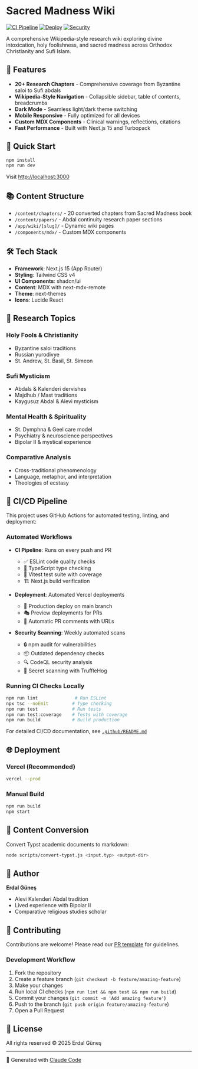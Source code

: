 # Sacred Madness Wiki

[![CI Pipeline](https://github.com/USERNAME/abdal-research-website/workflows/CI%20Pipeline/badge.svg)](https://github.com/USERNAME/abdal-research-website/actions/workflows/ci.yml)
[![Deploy](https://github.com/USERNAME/abdal-research-website/workflows/Deploy%20to%20Vercel/badge.svg)](https://github.com/USERNAME/abdal-research-website/actions/workflows/deploy.yml)
[![Security](https://github.com/USERNAME/abdal-research-website/workflows/Security%20Scanning/badge.svg)](https://github.com/USERNAME/abdal-research-website/actions/workflows/security.yml)

A comprehensive Wikipedia-style research wiki exploring divine intoxication, holy foolishness, and sacred madness across Orthodox Christianity and Sufi Islam.

## 🌟 Features

- **20+ Research Chapters** - Comprehensive coverage from Byzantine saloi to Sufi abdals
- **Wikipedia-Style Navigation** - Collapsible sidebar, table of contents, breadcrumbs
- **Dark Mode** - Seamless light/dark theme switching
- **Mobile Responsive** - Fully optimized for all devices
- **Custom MDX Components** - Clinical warnings, reflections, citations
- **Fast Performance** - Built with Next.js 15 and Turbopack

## 🚀 Quick Start

```bash
npm install
npm run dev
```

Visit [http://localhost:3000](http://localhost:3000)

## 📚 Content Structure

- `/content/chapters/` - 20 converted chapters from Sacred Madness book
- `/content/papers/` - Abdal continuity research paper sections
- `/app/wiki/[slug]/` - Dynamic wiki pages
- `/components/mdx/` - Custom MDX components

## 🛠️ Tech Stack

- **Framework**: Next.js 15 (App Router)
- **Styling**: Tailwind CSS v4
- **UI Components**: shadcn/ui
- **Content**: MDX with next-mdx-remote
- **Theme**: next-themes
- **Icons**: Lucide React

## 📖 Research Topics

### Holy Fools & Christianity
- Byzantine saloi traditions
- Russian yurodivye
- St. Andrew, St. Basil, St. Simeon

### Sufi Mysticism
- Abdals & Kalenderi dervishes
- Majdhub / Mast traditions
- Kaygusuz Abdal & Alevi mysticism

### Mental Health & Spirituality
- St. Dymphna & Geel care model
- Psychiatry & neuroscience perspectives
- Bipolar II & mystical experience

### Comparative Analysis
- Cross-traditional phenomenology
- Language, metaphor, and interpretation
- Theologies of ecstasy

## 🔄 CI/CD Pipeline

This project uses GitHub Actions for automated testing, linting, and deployment:

### Automated Workflows

- **CI Pipeline**: Runs on every push and PR
  - ✅ ESLint code quality checks
  - 📘 TypeScript type checking
  - 🧪 Vitest test suite with coverage
  - 🏗️ Next.js build verification

- **Deployment**: Automated Vercel deployments
  - 🚀 Production deploy on main branch
  - 🎭 Preview deployments for PRs
  - 💬 Automatic PR comments with URLs

- **Security Scanning**: Weekly automated scans
  - 🔒 npm audit for vulnerabilities
  - 📦 Outdated dependency checks
  - 🔍 CodeQL security analysis
  - 🔑 Secret scanning with TruffleHog

### Running CI Checks Locally

```bash
npm run lint              # Run ESLint
npx tsc --noEmit         # Type checking
npm run test             # Run tests
npm run test:coverage    # Tests with coverage
npm run build            # Build production
```

For detailed CI/CD documentation, see [`.github/README.md`](.github/README.md)

## 🌐 Deployment

### Vercel (Recommended)

```bash
vercel --prod
```

### Manual Build

```bash
npm run build
npm start
```

## 📝 Content Conversion

Convert Typst academic documents to markdown:

```bash
node scripts/convert-typst.js <input.typ> <output-dir>
```

## 🤝 Author

**Erdal Güneş**
- Alevi Kalenderi Abdal tradition
- Lived experience with Bipolar II
- Comparative religious studies scholar

## 🤝 Contributing

Contributions are welcome! Please read our [PR template](.github/pull_request_template.md) for guidelines.

### Development Workflow

1. Fork the repository
2. Create a feature branch (`git checkout -b feature/amazing-feature`)
3. Make your changes
4. Run local CI checks (`npm run lint && npm test && npm run build`)
5. Commit your changes (`git commit -m 'Add amazing feature'`)
6. Push to the branch (`git push origin feature/amazing-feature`)
7. Open a Pull Request

## 📄 License

All rights reserved © 2025 Erdal Güneş

---

🤖 Generated with [Claude Code](https://claude.com/claude-code)
